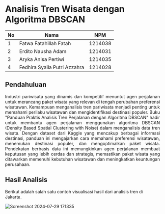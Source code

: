 # Analisis Tren Wisata dengan Algoritma DBSCAN

| No  | Nama                         | NPM     |
| --- | ---------------------------- | ------- |
| 1   | Fatwa Fatahillah Fatah       | 1214038 |
| 2   | Erdito Nausha Adam           | 1214031 |
| 3   | Aryka Anisa Pertiwi          | 1214035 |
| 4   | Fedhira Syaila Putri Azzahra | 1214028 |

## Pendahuluan

<p align="justify">
Industri pariwisata yang dinamis dan kompetitif menuntut agen perjalanan untuk merancang paket wisata yang relevan di tengah perubahan preferensi wisatawan. Kemampuan menganalisis tren pariwisata menjadi penting untuk memahami perilaku wisatawan dan mengidentifikasi destinasi populer. Buku "Panduan Praktis Analisis Tren Perjalanan dengan Algoritma DBSCAN" hadir untuk membantu agen perjalanan menggunakan algoritma DBSCAN (Density Based Spatial Clustering with Noise) dalam menganalisis data tren wisata. Dengan dataset dari Kaggle yang mencakup berbagai informasi destinasi, panduan ini mengajarkan cara memahami preferensi wisatawan, menemukan destinasi populer, dan mengoptimalkan paket wisata. Pendekatan berbasis data ini memungkinkan agen perjalanan membuat keputusan yang lebih cerdas dan strategis, memastikan paket wisata yang ditawarkan memenuhi kebutuhan wisatawan dan meningkatkan keuntungan perusahaan.
</p>

## Hasil Analisis

Berikut adalah salah satu contoh visualisasi hasil dari analisis tren di Jakarta.

![Screenshot 2024-07-29 171335](https://github.com/user-attachments/assets/ef4f894c-c590-4cc9-a5a8-836d315cf048)
